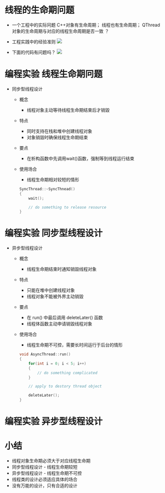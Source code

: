 # 线程的生命期问题
- 一个工程中的实际冋题
    C++对象有生命周期；
    线程也有生命周期；
    QThread 对象的生命周期与对应的线程生命周期是否一致 ？

- 工程实践中的经验准则
    ![](_v_images_/.png)

- 下面的代码有问题吗？
    ![](_v_images_/.png)

# 编程实验 线程生命期冋题


- 同步型线程设计
    - 概念
        - 线程对象主动等待线程生命期结束后才销毀
    - 特点
        - 同时支持在栈和堆中创建线程对象
        - 对象销毀时确保线程生命期结束
    - 要点
        - 在析构函数中先调用wait()函数，强制等到线程运行结束
    - 使用场合
        - 线程生命期相对较短的情形

        ```c
        SyncThread::~SyncThnead()
        {
            wait();

            // do something to release resource
        }
        ```

# 编程实验 同步型线程设计

- 异步型线程设计
    - 概念
        - 线程生命期结束时通知销毀线程对象
    - 特点
        - 只能在堆中创建线程对象
        - 线程对象不能被外界主动销毀
    - 要点
        - 在 run() 中最后调用 deleteLater() 函数
        - 线程体函数主动申请销毀线程对象
    - 使用场合
        - 线程生命期不可控，需要长时间运行于后台的情形

        ```c
        void AsyncThread::run()
        {
            for(int i = 0; i < 5; i++)
            {
                // do something complicated
            }

            // apply to destory thread object

            deleteLater();
        }
        ```

# 编程实验 异步型线程设计

# 小结
- 线程对象生命期必须大于对应线程生命期
- 同步型线程设计 - 线程生命期较短
- 异步型线程设计 - 线程生命期不可控
- 线程类的设计必须适应具体的场合
- 没有万能的设计，只有合适的设计
